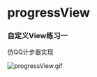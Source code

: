 # progressView

### 自定义View练习一

仿QQ计步器实现

![progressView.gif](http://upload-images.jianshu.io/upload_images/4029874-66894aeec48a9687.gif?imageMogr2/auto-orient/strip)
